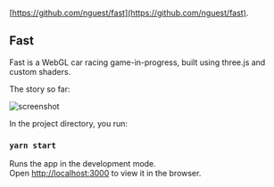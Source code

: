 [https://github.com/nguest/fast](https://github.com/nguest/fast).

## Fast

Fast is a WebGL car racing game-in-progress, built using three.js and custom shaders.

The story so far:

![screenshot](https://github.com/nguest/fast/blob/master/public/assets/screenshots/followcam1.png)

In the project directory, you run:

### `yarn start`

Runs the app in the development mode.<br />
Open [http://localhost:3000](http://localhost:3000) to view it in the browser.
